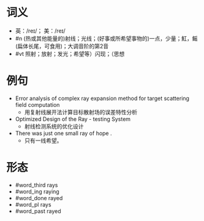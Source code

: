 # 词义
- 英：/reɪ/； 美：/reɪ/
- #n (热或其他能量的)射线；光线；(好事或所希望事物的)一点，少量；魟，鳐(扁体长尾，可食用)；大调音阶的第2音
- #vt 照射；放射；发光；希望等）闪现；（思想
# 例句
- Error analysis of complex ray expansion method for target scattering field computation
	- 用复射线展开法计算目标散射场的误差特性分析
- Optimized Design of the Ray - testing System
	- 射线检测系统的优化设计
- There was just one small ray of hope .
	- 只有一线希望。
# 形态
- #word_third rays
- #word_ing raying
- #word_done rayed
- #word_pl rays
- #word_past rayed
